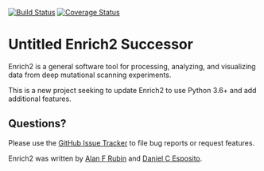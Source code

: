 [![Build Status](https://travis-ci.com/VariantEffect/Enrich2-py3.svg?branch=store_dev)](https://travis-ci.com/VariantEffect/Enrich2-py3)
[![Coverage Status](https://coveralls.io/repos/github/VariantEffect/Enrich2-py3/badge.svg?branch=store_dev)](https://coveralls.io/github/VariantEffect/Enrich2-py3?branch=store_dev)

Untitled Enrich2 Successor
==========================

Enrich2 is a general software tool for processing, analyzing, and visualizing data from deep mutational scanning experiments.

This is a new project seeking to update Enrich2 to use Python 3.6+ and add additional features.

Questions?
----------

Please use the [GitHub Issue Tracker](https://github.com/FowlerLab/Enrich2/issues) to file bug reports or request features. 

Enrich2 was written by [Alan F Rubin](mailto:alan.rubin@wehi.edu.au) and [Daniel C Esposito](mailto:esposito.d@wehi.edu.au).
